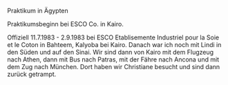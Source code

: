 Praktikum in Ägypten

Praktikumsbeginn bei ESCO Co. in Kairo.

Offiziell 11.7.1983 - 2.9.1983 bei ESCO Etablisemente Industriel pour la Soie et le Coton in Bahteem, Kalyoba bei Kairo. Danach war ich noch mit Lindi in den Süden und auf den Sinai.
Wir sind dann von Kairo mit dem Flugzeug nach Athen, dann mit Bus nach Patras, mit der Fähre nach Ancona und mit dem Zug nach München. Dort haben wir Christiane besucht und sind dann zurück getrampt.